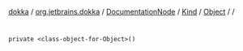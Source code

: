 [dokka](../../../../../index.md) / [org.jetbrains.dokka](../../../../index.md) / [DocumentationNode](../../../index.md) / [Kind](../../index.md) / [Object](../index.md) / [<class-object-for-Object>](index.md) / [<init>](_init_.md)

# <init>

```
private <class-object-for-Object>()
```
